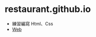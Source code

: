 # restaurant.github.io
- 練習編寫 Html、Css
- [Web](https://jim255060.github.io/restaurant.github.io/%E9%A4%90%E5%BB%B3%E7%B6%B2%E7%AB%99/restuarent.html)
